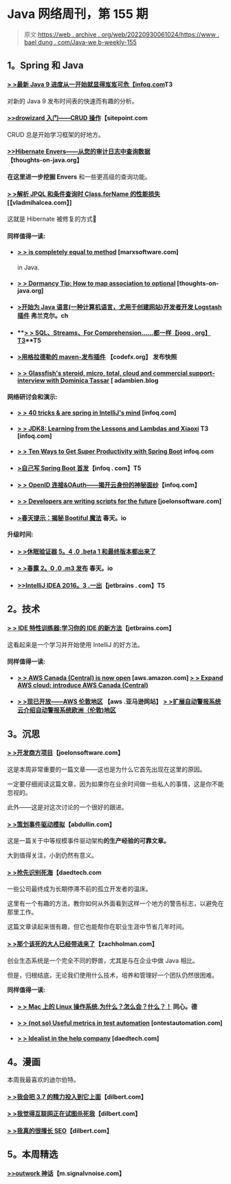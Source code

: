 # Java 网络周刊，第 155 期

> 原文:[https://web . archive . org/web/20220930061024/https://www . bael dung . com/Java-we b-weekly-155](https://web.archive.org/web/20220930061024/https://www.baeldung.com/java-web-weekly-155)

## **1。Spring 和 Java**

#### **[> >最新 Java 9 进度从一开始就显得岌岌可危【infoq.com](https://web.archive.org/web/20220617075710/https://www.infoq.com/news/2016/12/java9-latest-schedule-at-risk)T3**

对新的 Java 9 发布时间表的快速而有趣的分析。

#### **[>>drowizard 入门——CRUD 操作](https://web.archive.org/web/20220617075710/https://www.sitepoint.com/tutorial-getting-started-dropwizard-crud/)**【sitepoint.com

CRUD 总是开始学习框架的好地方。

#### **[>>Hibernate Envers——从您的审计日志中查询数据](https://web.archive.org/web/20220617075710/http://www.thoughts-on-java.org/hibernate-envers-query-data-audit-log/)**【thoughts-on-java.org】

**在这里进一步挖掘 Envers** 和一些更高级的查询功能。

#### **[> >解析 JPQL 和条件查询时 Class.forName 的性能损失](https://web.archive.org/web/20220617075710/https://vladmihalcea.com/2016/12/14/the-performance-penalty-of-class-forname-when-parsing-jpql-and-criteria-queries/)**[【vladmihalcea.com】]

这就是 Hibernate 被修复的方式🙂

#### **同样值得一读:**

*   #### **[> > is completely equal to method](https://web.archive.org/web/20220617075710/https://marxsoftware.blogspot.com/2016/12/compare-exactly-in-java-equals-methods.html)** [marxsoftware.com]

    in Java.
*   #### **[> > Dormancy Tip: How to map association to optional](https://web.archive.org/web/20220617075710/http://www.thoughts-on-java.org/hibernate-tips-map-association-optional/)** [thoughts-on-java.org]

*   #### **[>开始为 Java 语言(一种计算机语言，尤用于创建网站)开发者开发 Logstash 插件](https://web.archive.org/web/20220617075710/https://blog.frankel.ch/starting-logstash-plugin-development-for-java-developers/)** 弗兰克尔。ch

*   #### **[> > SQL、Streams、For Comprehension……都一样【jooq . org】T3](https://web.archive.org/web/20220617075710/https://blog.jooq.org/2016/12/14/sql-streams-for-comprehension-its-all-the-same/)**T5

*   #### **[>用格拉德勒的 maven-发布插件](https://web.archive.org/web/20220617075710/http://blog.codefx.org/tools/snapshots-gradle-maven-publish-plugin/)** 【codefx.org】 发布快照

*   #### **[> > Glassfish's steroid, micro, total, cloud and commercial support-interview with Dominica Tassar](https://web.archive.org/web/20220617075710/http://adambien.blog/roller/abien/entry/glassfish_on_steroids_micro_full)** [ adambien.blog

**网络研讨会和演示:**

*   #### **[> > 40 tricks & are spring in IntelliJ's mind](https://web.archive.org/web/20220617075710/https://www.infoq.com/presentations/spring-intellij)** [infoq.com]

*   #### **[> > JDK8: Learning from the Lessons and Lambdas and Xiaoxi](https://web.archive.org/web/20220617075710/https://www.infoq.com/presentations/java8-lambdas-streams) T3 [infoq.com]**

*   #### **[> > Ten Ways to Get Super Productivity with Spring Boot](https://web.archive.org/web/20220617075710/https://www.infoq.com/presentations/spring-boot-dev-tools-productivity)** infoq.com

*   #### **[>自己写 Spring Boot 首发](https://web.archive.org/web/20220617075710/https://www.infoq.com/presentations/spring-boot-starter-project)**【infoq . com】T5

*   #### **[> > OpenID 连接&OAuth——揭开云身份的神秘面纱](https://web.archive.org/web/20220617075710/https://www.infoq.com/presentations/openid-connect-oauth)【infoq.com】**

*   #### **[> > Developers are writing scripts for the future](https://web.archive.org/web/20220617075710/https://www.joelonsoftware.com/2016/12/09/developers-are-writing-the-script-for-the-future/)** [joelonsoftware.com]

*   #### **[>春天提示：揭秘 Bootiful 魔法](https://web.archive.org/web/20220617075710/https://spring.io/blog/2016/12/14/spring-tips-demystifying-bootiful-magic)** 春天。io

**升级时间:**

*   #### **[> >休眠验证器 5。4 .0 .beta 1 和最终版本都出来了](https://web.archive.org/web/20220617075710/http://in.relation.to/2016/12/08/hibernate-validator-540-beta1-and-534-final-out/)**

*   #### **[> >春露 2。0 .0 .m3 发布](https://web.archive.org/web/20220617075710/https://spring.io/blog/2016/12/12/spring-roo-2-0-0-m3-released)** 春天。io

*   #### **[>>IntelliJ IDEA 2016。3 .一出](https://web.archive.org/web/20220617075710/https://blog.jetbrains.com/idea/2016/12/intellij-idea-2016-3-1-is-out/)**【jetbrains . com】T5

## **2。技术**

#### **[> > IDE 特性训练器:学习你的 IDE 的新方法](https://web.archive.org/web/20220617075710/https://blog.jetbrains.com/idea/2016/12/ide-features-trainer/)**【jetbrains.com】

这看起来是一个学习并开始使用 IntelliJ 的好方法。

#### **同样值得一读:**

*   #### **[> > AWS Canada (Central) is now open](https://web.archive.org/web/20220617075710/https://aws.amazon.com/blogs/aws/now-open-aws-canada-central-region/)** [aws.amazon.com] **[> > Expand AWS cloud: introduce AWS Canada (Central)](https://web.archive.org/web/20220617075710/http://www.allthingsdistributed.com/2016/12/introducing-aws-canada-central-region.html)**

*   #### **[> >现已开放——AWS 伦敦地区](https://web.archive.org/web/20220617075710/https://aws.amazon.com/blogs/aws/now-open-aws-london-region/)** 【aws .亚马逊网站】 **[> >扩展自动警报系统云介绍自动警报系统欧洲（伦敦)地区](https://web.archive.org/web/20220617075710/http://www.allthingsdistributed.com/2016/12/introducing-aws-europe-london-region.html)**

## **3。沉思**

#### **[> >开发商方项目](https://web.archive.org/web/20220617075710/https://www.joelonsoftware.com/2016/12/09/developers-side-projects/)**【joelonsoftware.com】

这是本周非常重要的一篇文章——这也是为什么它首先出现在这里的原因。

一定要仔细阅读这篇文章，因为如果你在业余时间做一些私人的事情，这是你不能忽视的。

此外——这是对这次讨论的一个很好的跟进。

#### **[> >策划事件驱动模拟](https://web.archive.org/web/20220617075710/https://abdullin.com/sku-vault/planning-simulation/)**【abdullin.com】

这是一篇关于中等规模事件驱动架构**的生产经验的可靠文章。**

大到值得关注，小到仍然有意义。

#### **[> >抢先识别死海](https://web.archive.org/web/20220617075710/http://www.daedtech.com/preemptively-identifying-dead-seas/)**【daedtech.com

一些公司最终成为长期停滞不前的孤立开发者的温床。

这里有一个有趣的方法，教你如何从外面看到这样一个地方的警告标志，以避免在那里工作。

这篇文章读起来很有趣，但它也能帮你在职业生涯中节省几年时间。

#### **[> >那个该死的大人已经带进来了](https://web.archive.org/web/20220617075710/https://zachholman.com/posts/goddamn-adults)**【zachholman.com】

创业生态系统是一个完全不同的野兽，尤其是与在企业中做 Java 相比。

但是，归根结底，无论我们使用什么技术，培养和管理好一个团队仍然很困难。

**同样值得一读:**

*   #### **[> > Mac 上的 Linux 操作系统.为什么？怎么会？什么？！](https://web.archive.org/web/20220617075710/https://blog.codecentric.de/en/2016/12/linux-on-the-mac-why-how-what/)** 同心。德

*   #### **[> > (not so) Useful metrics in test automation](https://web.archive.org/web/20220617075710/http://www.ontestautomation.com/not-so-useful-metrics-in-test-automation/)** [ontestautomation.com]

*   #### **[> > Idealist in the help company](https://web.archive.org/web/20220617075710/http://www.daedtech.com/journeyman-idealists-inside-of-companies/)** [daedtech.com]

## **4。漫画**

本周我最喜欢的迪尔伯特。

#### **[> >我会把 3.7 的精力投入到它上面](https://web.archive.org/web/20220617075710/http://dilbert.com/strip/2013-02-01)**【dilbert.com】

#### **[> >我觉得互联网正在试图杀死我](https://web.archive.org/web/20220617075710/http://dilbert.com/strip/2013-02-02)**【dilbert.com】

#### **[> >我真的很擅长 SEO](https://web.archive.org/web/20220617075710/http://dilbert.com/strip/2013-02-04)**【dilbert.com】

## **5。本周精选**

#### **[>>outwork 神话](https://web.archive.org/web/20220617075710/https://m.signalvnoise.com/the-outwork-myth-4cd6536c225#.mdfglm3y7)**【m.signalvnoise.com】